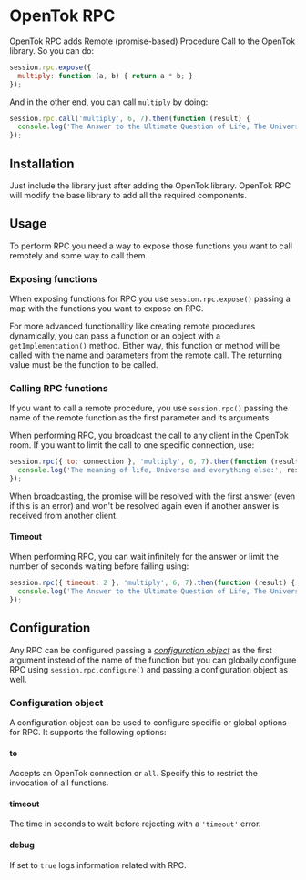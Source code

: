 # OpenTok RPC
OpenTok RPC adds Remote (promise-based) Procedure Call to the OpenTok library. So you can do:

```js
session.rpc.expose({
  multiply: function (a, b) { return a * b; }
});
```

And in the other end, you can call `multiply` by doing:

```js
session.rpc.call('multiply', 6, 7).then(function (result) {
  console.log('The Answer to the Ultimate Question of Life, The Universe, and Everything:', result);
});
```

## Installation
Just include the library just after adding the OpenTok library. OpenTok RPC will modify the base library to add all the required components.

## Usage
To perform RPC you need a way to expose those functions you want to call remotely and some way to call them.

### Exposing functions
When exposing functions for RPC you use `session.rpc.expose()` passing a map with the functions you want to expose on RPC.

For more advanced functionallity like creating remote procedures dynamically, you can pass a function or an object with a `getImplementation()` method. Either way, this function or method will be called with the name and parameters from the remote call. The returning value must be the function to be called.

### Calling RPC functions
If you want to call a remote procedure, you use `session.rpc()` passing the name of the remote function as the first parameter and its arguments.

When performing RPC, you broadcast the call to any client in the OpenTok room. If you want to limit the call to one specific connection, use:

```js
session.rpc({ to: connection }, 'multiply', 6, 7).then(function (result) {
  console.log('The meaning of life, Universe and everything else:', result);
});
```

When broadcasting, the promise will be resolved with the first answer (even if this is an error) and won't be resolved again even if another answer is received from another client.

#### Timeout
When performing RPC, you can wait infinitely for the answer or limit the number of seconds waiting before failing using:

```js
session.rpc({ timeout: 2 }, 'multiply', 6, 7).then(function (result) {
  console.log('The Answer to the Ultimate Question of Life, The Universe, and Everything:', result);
});
```

## Configuration
Any RPC can be configured passing a [_configuration object_](#configuration-object) as the first argument instead of the name of the function but you can globally configure RPC using `session.rpc.configure()` and passing a configuration object as well.

### Configuration object
A configuration object can be used to configure specific or global options for RPC. It supports the following options:

#### to
Accepts an OpenTok connection or `all`. Specify this to restrict the invocation of all functions.

#### timeout
The time in seconds to wait before rejecting with a `'timeout'` error.

#### debug
If set to `true` logs information related with RPC.
